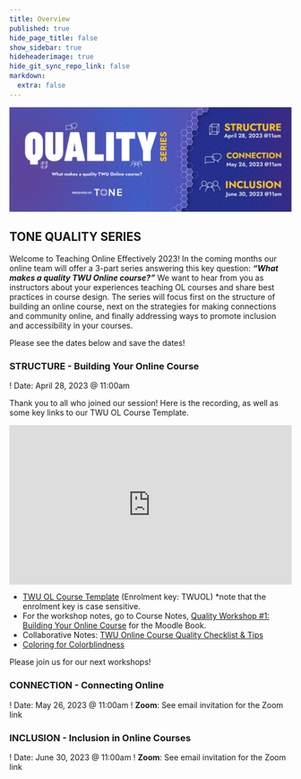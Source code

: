 ```yaml
---
title: Overview
published: true
hide_page_title: false
show_sidebar: true
hideheaderimage: true
hide_git_sync_repo_link: false
markdown:
  extra: false
---
```


![](2_4quality.png)

## TONE QUALITY SERIES

Welcome to Teaching Online Effectively 2023!  In the coming months our online team will offer a 3-part series answering this key question: ***“What makes a quality TWU Online course?”***  We want to hear from you as instructors about your experiences teaching OL courses and share best practices in course design.  The series will focus first on the structure of building an online course, next on the strategies for making connections and community online, and finally addressing ways to promote inclusion and accessibility in your courses.

Please see the dates below and save the dates!  

### STRUCTURE - Building Your Online Course

! Date: April 28, 2023 @ 11:00am 

Thank you to all who joined our session!  Here is the recording, as well as some key links to our TWU OL Course Template.

<div style="padding:56.25% 0 0 0;position:relative;"><iframe src="https://player.vimeo.com/video/822796633?h=b2bacd6142&amp;badge=0&amp;autopause=0&amp;player_id=0&amp;app_id=58479" frameborder="0" allow="autoplay; fullscreen; picture-in-picture" allowfullscreen style="position:absolute;top:0;left:0;width:100%;height:100%;" title="TONE 04.28.2023: Quality Series - Structure"></iframe></div><script src="https://player.vimeo.com/api/player.js"></script>


- [TWU OL Course Template](https://learn.twu.ca/course/view.php?id=23624&section=0#tabs-tree-start) (Enrolment key: TWUOL) *note that the enrolment key is case sensitive.
- For the workshop notes, go to Course Notes, [Quality Workshop #1: Building Your Online Course](https://learn.twu.ca/mod/book/view.php?id=882968) for the Moodle Book. 
- Collaborative Notes: [TWU Online Course Quality Checklist & Tips](https://docs.google.com/document/d/1O36WYMLFnjbSGnstodHGLOQ1Ee7NT1wnWnZ8y0uLMSk/edit)
- [Coloring for Colorblindness](https://davidmathlogic.com/colorblind/#%23D81B60-%231E88E5-%23FFC107-%23004D40)

Please join us for our next workshops!
### CONNECTION - Connecting Online

! Date: May 26, 2023 @ 11:00am 
! **Zoom**: See email invitation for the Zoom link

### INCLUSION - Inclusion in Online Courses

! Date: June 30, 2023 @ 11:00am 
! **Zoom**: See email invitation for the Zoom link
